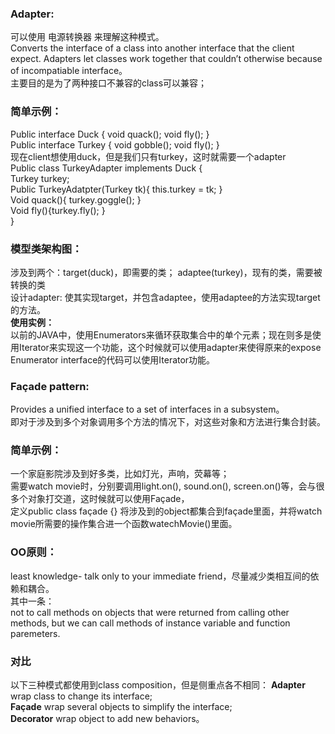 
### Adapter:
可以使用 电源转换器 来理解这种模式。  
Converts the interface of a class into another interface that the client expect. Adapters let classes work together that couldn’t otherwise because of incompatiable interface。  
主要目的是为了两种接口不兼容的class可以兼容；
### 简单示例：
Public  interface Duck { void quack(); void fly(); }  
Public interface Turkey { void gobble(); void fly(); }   
现在client想使用duck，但是我们只有turkey，这时就需要一个adapter  
Public class TurkeyAdapter implements Duck {  
	Turkey turkey;  
	Public TurkeyAdatpter(Turkey tk){ this.turkey = tk; }  
	Void quack(){ turkey.goggle(); }  
	Void fly(){turkey.fly(); }  
}  
### 模型类架构图：
涉及到两个：target(duck)，即需要的类； adaptee(turkey)，现有的类，需要被转换的类  
设计adapter:  使其实现target，并包含adaptee，使用adaptee的方法实现target的方法。  
**使用实例：**  
以前的JAVA中，使用Enumerators来循环获取集合中的单个元素；现在则多是使用Iterator来实现这一个功能，这个时候就可以使用adapter来使得原来的expose Enumerator interface的代码可以使用Iterator功能。
### Façade pattern:
Provides  a unified interface to a set of interfaces in a subsystem。  
即对于涉及到多个对象调用多个方法的情况下，对这些对象和方法进行集合封装。
### 简单示例：
一个家庭影院涉及到好多类，比如灯光，声响，荧幕等；  
需要watch movie时，分别要调用light.on(), sound.on(), screen.on()等，会与很多个对象打交道，这时候就可以使用Façade，  
定义public class façade {} 将涉及到的object都集合到façade里面，并将watch movie所需要的操作集合进一个函数watechMovie()里面。  
### OO原则：  
least knowledge- talk only to your immediate friend，尽量减少类相互间的依赖和耦合。  
其中一条：  
not to call methods on objects that were returned from calling other methods, but we can call methods of instance variable and function paremeters.  
### 对比
以下三种模式都使用到class composition，但是侧重点各不相同：
**Adapter** wrap class to change its interface;  
**Façade** wrap several objects to simplify the interface;  
**Decorator** wrap object to add new behaviors。   
